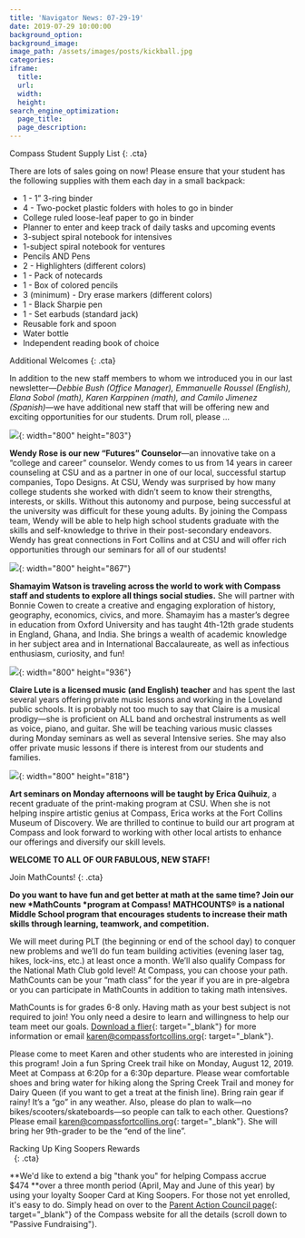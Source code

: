 ```yaml
---
title: 'Navigator News: 07-29-19'
date: 2019-07-29 10:00:00
background_option:
background_image:
image_path: /assets/images/posts/kickball.jpg
categories:
iframe:
  title:
  url:
  width:
  height:
search_engine_optimization:
  page_title:
  page_description:
---
```


Compass Student Supply List
{: .cta}

There are lots of sales going on now\! Please ensure that your student has the following supplies with them each day in a small backpack:

* 1 - 1” 3-ring binder
* 4 - Two-pocket plastic folders with holes to go in binder
* College ruled loose-leaf paper to go in binder&nbsp;
* Planner to enter and keep track of daily tasks and upcoming events
* 3-subject spiral notebook for intensives
* 1-subject spiral notebook for ventures
* Pencils AND Pens
* 2 - Highlighters (different colors)
* 1 - Pack of notecards
* 1 - Box of colored pencils
* 3 (minimum) - Dry erase markers (different colors)
* 1 - Black Sharpie pen
* 1 - Set earbuds (standard jack)
* Reusable fork and spoon
* Water bottle
* Independent reading book of choice

Additional Welcomes
{: .cta}

In addition to the new staff members to whom we introduced you in our last newsletter—*Debbie Bush (Office Manager), Emmanuelle Roussel (English), Elana Sobol (math), Karen Karppinen (math), and Camilo Jimenez (Spanish)*—we have additional new staff that will be offering new and exciting opportunities for our students. Drum roll, please …&nbsp;

![](/assets/images/screen-shot-2019-07-28-at-1-23-45-pm.png){: width="800" height="803"}

**Wendy Rose is our new “Futures” Counselor**—an innovative take on a “college and career” counselor. Wendy comes to us from 14 years in career counseling at CSU and as a partner in one of our local, successful startup companies, Topo Designs. At CSU, Wendy was surprised by how many college students she worked with didn’t seem to know their strengths, interests, or skills. Without this autonomy and purpose, being successful at the university was difficult for these young adults. By joining the Compass team, Wendy will be able to help high school students graduate with the skills and self-knowledge to thrive in their post-secondary endeavors. Wendy has great connections in Fort Collins and at CSU and will offer rich opportunities through our seminars for all of our students\!&nbsp;

![](/assets/images/screen-shot-2019-07-28-at-1-24-05-pm.png){: width="800" height="867"}

**Shamayim Watson is traveling across the world to work with Compass staff and students to explore all things social studies.**&nbsp;She will partner with Bonnie Cowen to create a creative and engaging exploration of history, geography, economics, civics, and more. Shamayim has a master’s degree in education from Oxford University and has taught 4th-12th grade students in England, Ghana, and India. She brings a wealth of academic knowledge in her subject area and in International Baccalaureate, as well as infectious enthusiasm, curiosity, and fun\!

![](/assets/images/screen-shot-2019-07-28-at-1-25-27-pm.png){: width="800" height="936"}

**Claire Lute is a licensed music (and English) teacher**&nbsp;and has spent the last several years offering private music lessons and working in the Loveland public schools. It is probably not too much to say that Claire is a musical prodigy—she is proficient on ALL band and orchestral instruments as well as voice, piano, and guitar. She will be teaching various music classes during Monday seminars as well as several Intensive series. She may also offer private music lessons if there is interest from our students and families. &nbsp;

![](/assets/images/screen-shot-2019-07-28-at-1-25-45-pm.png){: width="800" height="818"}

**Art seminars on Monday afternoons will be taught by Erica Quihuiz**, a recent graduate of the print-making program at CSU. When she is not helping inspire artistic genius at Compass, Erica works at the Fort Collins Museum of Discovery. We are thrilled to continue to build our art program at Compass and look forward to working with other local artists to enhance our offerings and diversify our skill levels.&nbsp;

**WELCOME TO ALL OF OUR FABULOUS, NEW STAFF\!**

Join MathCounts\!
{: .cta}

**Do you want to have fun and get better at math at the same time? Join our new&nbsp;*MathCounts&nbsp;*program at Compass\!**&nbsp;**MATHCOUNTS&reg; is a national Middle School program that encourages students to increase their math skills through learning, teamwork, and competition.**&nbsp;

We will meet during PLT (the beginning or end of the school day) to conquer new problems and we’ll do fun team building activities (evening laser tag, hikes, lock-ins, etc.) at least once a month. We’ll also qualify Compass for the National Math Club gold level\! At Compass, you can choose your path. MathCounts can be your “math class” for the year if you are in pre-algebra or you can participate in MathCounts in addition to taking math intensives.

MathCounts is for grades 6-8 only. Having math as your best subject is not required to join\! You only need a desire to learn and willingness to help our team meet our goals.&nbsp;[Download a flier](https://drive.google.com/open?id=1T2AdimjA6zd_n-n2u8oEqPk6jUoa5BSJ){: target="_blank"}&nbsp;for more information or email&nbsp;[karen@compassfortcollins.org](mailto:karen@compassfortcollins.org){: target="_blank"}.&nbsp;

Please come to meet Karen and other students who are interested in joining this program\! Join a fun Spring Creek trail hike on Monday, August 12, 2019. Meet at Compass at 6:20p for a 6:30p departure. Please wear comfortable shoes and bring water for hiking along the Spring Creek Trail and money for Dairy Queen (if you want to get a treat at the finish line). Bring rain gear if rainy\! It’s a “go” in any weather. Also, please do plan to walk—no bikes/scooters/skateboards—so people can talk to each other. Questions? Please email&nbsp;[karen@compassfortcollins.org](mailto:karen@compassfortcollins.org){: target="_blank"}. She will bring her 9th-grader to be the “end of the line”.

Racking Up King Soopers Rewards<br>&nbsp;
{: .cta}

**We'd like to extend a big "thank you" for helping Compass accrue $474&nbsp;**over a three month period (April, May and June of this year) by using your loyalty Sooper Card at King Soopers. For those not yet enrolled, it's easy to do. Simply head on over to the&nbsp;[Parent Action Council page](https://compassfortcollins.org/pac/){: target="_blank"}&nbsp;of the Compass website for all the details (scroll down to "Passive Fundraising").